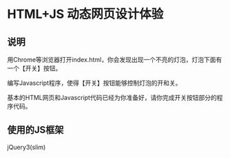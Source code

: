 # HTML+JS 动态网页设计体验

## 说明

用Chrome等浏览器打开index.html，你会发现出现一个不亮的灯泡，灯泡下面有一个【开关】按钮。

编写Javascript程序，使得【开关】按钮能够控制灯泡的开和关。

基本的HTML网页和Javascript代码已经为你准备好，请你完成开关按钮部分的程序代码。

## 使用的JS框架

jQuery3(slim)